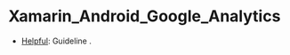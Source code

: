 # Xamarin_Android_Google_Analytics

* [Helpful](https://theconfuzedsourcecode.wordpress.com/2015/07/06/lets-add-google-analytics-to-your-xamarin-android-app-_/): Guideline .
